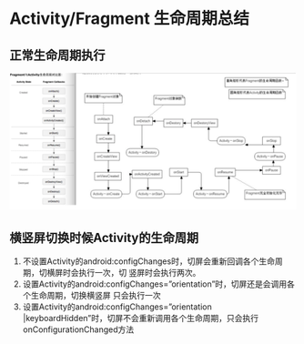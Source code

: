 # Activity/Fragment 生命周期总结

## 正常生命周期执行

![Activity/Fragment 生命周期](https://github.com/66668/Android_Interview/blob/master/pictures/act_frag_life_01.png)

## 横竖屏切换时候Activity的生命周期

1. 不设置Activity的android:configChanges时，切屏会重新回调各个生命周期，切横屏时会执行一次，切 竖屏时会执行两次。
2. 设置Activity的android:configChanges=”orientation”时，切屏还是会调用各个生命周期，切换横竖屏 只会执行一次
3. 设置Activity的android:configChanges=”orientation |keyboardHidden”时，切屏不会重新调用各个生命周期，只会执行onConfigurationChanged方法



